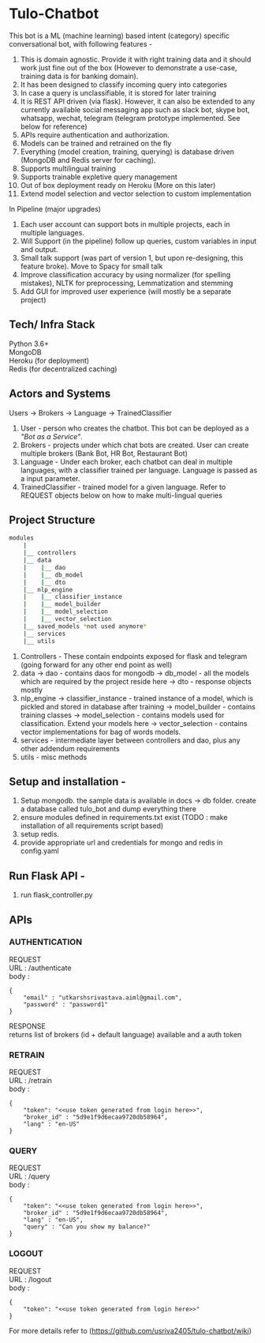 # Tulo-Chatbot
This bot is a ML (machine learning) based intent (category) specific conversational bot, with following features -
1. This is domain agnostic. Provide it with right training data and it should work just fine out of the box (However to demonstrate a use-case, training data is for banking domain).
2. It has been designed to classify incoming query into categories
3. In case a query is unclassifiable, it is stored for later training
4. It is REST API driven (via flask). However, it can also be extended to any currently available social messaging app such as slack bot, skype bot, whatsapp, wechat, telegram (telegram prototype implemented. See below for reference)
5. APIs require authentication and authorization.
6. Models can be trained and retrained on the fly
7. Everything (model creation, training, querying) is database driven (MongoDB and Redis server for caching).
8. Supports multilingual training
9. Supports trainable expletive query management
10. Out of box deployment ready on Heroku (More on this later)
11. Extend model selection and vector selection to custom implementation

In Pipeline (major upgrades)
1. Each user account can support bots in multiple projects, each in multiple languages.
2. Will Support (in the pipeline) follow up queries, custom variables in input and output.
3. Small talk support (was part of version 1, but upon re-designing, this feature broke). Move to Spacy for small talk
4. Improve classification accuracy by using normalizer (for spelling mistakes), NLTK for preprocessing, Lemmatization and stemming
5. Add GUI for improved user experience (will mostly be a separate project)

## Tech/ Infra Stack
Python 3.6+<br/>
MongoDB<br/>
Heroku (for deployment)<br/>
Redis (for decentralized caching)<br/>

## Actors and Systems

Users -> Brokers -> Language -> TrainedClassifier
1. User - person who creates the chatbot. This bot can be deployed as a *"Bot as a Service"*.
2. Brokers - projects under which chat bots are created. User can create multiple brokers (Bank Bot, HR Bot, Restaurant Bot)
3. Language - Under each broker, each chatbot can deal in multiple languages, with a classifier trained per language. Language is passed as a input parameter.
4. TrainedClassifier - trained model for a given language. Refer to REQUEST objects below on how to make multi-lingual queries


## Project Structure
```bash
modules
    |
    |__ controllers
    |__ data
    |    |__ dao
    |    |__ db_model
    |    |__ dto
    |__ nlp_engine
    |    |__ classifier_instance
    |    |__ model_builder
    |    |__ model_selection
    |    |__ vector_selection
    |__ saved_models *not used anymore*
    |__ services
    |__ utils
```

1. Controllers - These contain endpoints exposed for flask and telegram (going forward for any other end point as well)
2. data -> dao - contains daos for mongodb
        -> db_model - all the models which are required by the project reside here
        -> dto - response objects mostly
3. nlp_engine -> classifier_instance - trained instance of a model, which is pickled and stored in database after training
        -> model_builder - contains training classes
        -> model_selection - contains models used for classification. Extend your models here
        -> vector_selection - contains vector implementations for bag of words models.
4. services - intermediate layer between controllers and dao, plus any other addendum requirements
5. utils - misc methods

## Setup and installation -
1. Setup mongodb. the sample data is available in docs -> db folder. create a database called tulo_bot and dump everything there
2. ensure modules defined in requirements.txt exist (TODO : make installation of all requirements script based)
3. setup redis.
4. provide appropriate url and credentials for mongo and redis in config.yaml

## Run Flask API -
1. run flask_controller.py

## APIs

### AUTHENTICATION
REQUEST<br/>
URL : /authenticate<br/>
body :<br/>
```
{
	"email" : "utkarshsrivastava.aiml@gmail.com",
	"password" : "password1"
}
```
RESPONSE<br/>
returns list of brokers (id + default language) available and a auth token

### RETRAIN
REQUEST<br/>
URL : /retrain<br/>
body :<br/>
```
{
	"token": "<<use token generated from login here>>",
	"broker_id" : "5d9e1f9d6ecaa9720db58964",
 	"lang" : "en-US"
}
```

### QUERY
REQUEST<br/>
URL : /query<br/>
body :<br/>
```
{
	"token": "<<use token generated from login here>>",
	"broker_id" : "5d9e1f9d6ecaa9720db58964",
	"lang" : "en-US",
	"query" : "Can you show my balance?"
}
```

### LOGOUT
REQUEST<br/>
URL : /logout<br/>
body :<br/>
```
{
	"token": "<<use token generated from login here>>"
}
```


For more details refer to (https://github.com/usriva2405/tulo-chatbot/wiki)